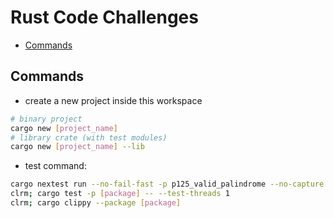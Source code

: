 # Rust Code Challenges

<!-- toc -->

- [Commands](#commands)

<!-- tocstop -->

## Commands

- create a new project inside this workspace

```sh
# binary project
cargo new [project_name]
# library crate (with test modules)
cargo new [project_name] --lib
```

- test command:

```sh
cargo nextest run --no-fail-fast -p p125_valid_palindrome --no-capture
clrm; cargo test -p [package] -- --test-threads 1
clrm; cargo clippy --package [package]
```
